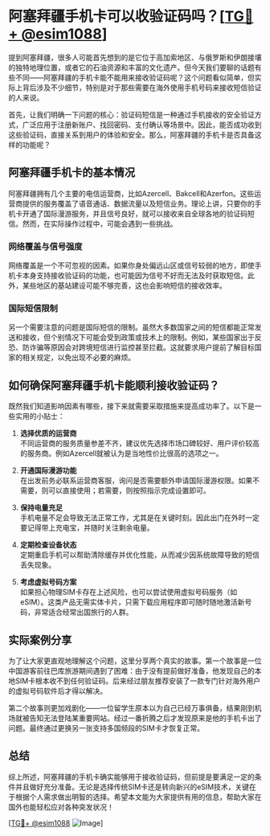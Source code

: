# 阿塞拜疆手机卡可以收验证码吗？[[TG💪+ @esim1088](https://t.me/s/esim1088)]

提到阿塞拜疆，很多人可能首先想到的是它位于高加索地区、与俄罗斯和伊朗接壤的独特地理位置，或者它的石油资源和丰富的文化遗产。但今天我们要聊的话题有些不同——阿塞拜疆的手机卡能不能用来接收验证码呢？这个问题看似简单，但实际上背后涉及不少细节，特别是对于那些需要在海外使用手机号码来接收短信验证的人来说。

首先，让我们明确一下问题的核心：验证码短信是一种通过手机接收的安全验证方式，广泛应用于注册新账户、找回密码、支付确认等场景中。因此，能否成功收到这些验证码，直接关系到用户的体验和安全。那么，阿塞拜疆的手机卡是否具备这样的功能呢？

## 阿塞拜疆手机卡的基本情况

阿塞拜疆拥有几个主要的电信运营商，比如Azercell、Bakcell和Azerfon。这些运营商提供的服务覆盖了语音通话、数据流量以及短信业务。理论上讲，只要你的手机卡开通了国际漫游服务，并且信号良好，就可以接收来自全球各地的验证码短信。然而，在实际操作过程中，可能会遇到一些挑战。

### 网络覆盖与信号强度

网络覆盖是一个不可忽视的因素。如果你身处偏远山区或信号较弱的地方，即使手机卡本身支持接收验证码的功能，也可能因为信号不好而无法及时获取短信。此外，某些地区的基站建设可能不够完善，这也会影响短信的接收效率。

### 国际短信限制

另一个需要注意的问题是国际短信的限制。虽然大多数国家之间的短信都能正常发送和接收，但个别情况下可能会受到政策或技术上的限制。例如，某些国家出于反恐、防诈骗等原因会对跨境短信进行监控甚至拦截。这就要求用户提前了解目标国家的相关规定，以免出现不必要的麻烦。

## 如何确保阿塞拜疆手机卡能顺利接收验证码？

既然我们知道影响因素有哪些，接下来就需要采取措施来提高成功率了。以下是一些实用的小贴士：

1. **选择优质的运营商**  
   不同运营商的服务质量参差不齐，建议优先选择市场口碑较好、用户评价较高的服务商。例如Azercell就被认为是当地性价比很高的选项之一。

2. **开通国际漫游功能**  
   在出发前务必联系运营商客服，询问是否需要额外申请国际漫游权限。如果不需要，则可以直接使用；若需要，则按照指示完成设置即可。

3. **保持电量充足**  
   手机电量不足会导致无法正常工作，尤其是在关键时刻。因此出门在外时一定要记得带上充电宝，并随时关注剩余电量。

4. **定期检查设备状态**  
   定期重启手机可以帮助清除缓存并优化性能，从而减少因系统故障导致的短信丢失现象。

5. **考虑虚拟号码方案**  
   如果担心物理SIM卡存在上述风险，也可以尝试使用虚拟号码服务（如eSIM）。这类产品无需实体卡片，只需下载应用程序即可随时随地激活新号码，非常适合经常出国旅行的人群。

## 实际案例分享

为了让大家更直观地理解这个问题，这里分享两个真实的故事。第一个故事是一位中国游客前往巴库旅游期间遇到了困难：由于没有提前做好准备，他发现自己的本地SIM卡根本收不到任何验证码。后来经过朋友推荐安装了一款专门针对海外用户的虚拟号码软件后才得以解决。

第二个故事则更加戏剧化——一位留学生原本以为自己已经万事俱备，结果刚到机场就被告知无法登陆某重要网站。经过一番折腾之后才发现原来是他的手机卡出了问题。最终通过更换另一张支持多国频段的SIM卡才恢复正常。

## 总结

综上所述，阿塞拜疆的手机卡确实能够用于接收验证码，但前提是要满足一定的条件并且做好充分准备。无论是选择传统SIM卡还是转向新兴的eSIM技术，关键在于根据个人需求做出明智的选择。希望本文能为大家提供有用的信息，帮助大家在国外也能轻松应对各种突发状况！

[[TG💪+ @esim1088](https://t.me/s/esim1088) ![Image](https://i.postimg.cc/4NQfJmqS/Snipaste-2025-05-13-00-14-12.png)]